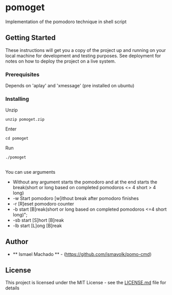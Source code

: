 # pomoget

Implementation of the pomodoro technique in shell script

## Getting Started

These instructions will get you a copy of the project up and running on your local machine for development and testing purposes. See deployment for notes on how to deploy the project on a live system.

### Prerequisites

Depends on 'aplay' and 'xmessage' (pre installed on ubuntu)

### Installing

Unzip 
```
unzip pomoget.zip
```

Enter 
```
cd pomoget
```

Run
```
./pomoget
```

##

You can use arguments
* Without any argument starts the pomodoro and at the end starts the break(short or long based on completed pomodoros <= 4 short > 4 long)
* -w Start pomodoro [w]ithout break after pomodoro finishes
* -r [R]eset pomodoro counter
* -b start [B]reak(short or long based on completed pomodoros <=4 short  long)";
* -sb start [S]hort [B]reak
* -lb start [L]ong [B]reak

## Author

* ** Ismael Machado ** - (https://github.com/ismavolk/pomo-cmd)

## License

This project is licensed under the MIT License - see the [LICENSE.md](LICENSE.md) file for details

